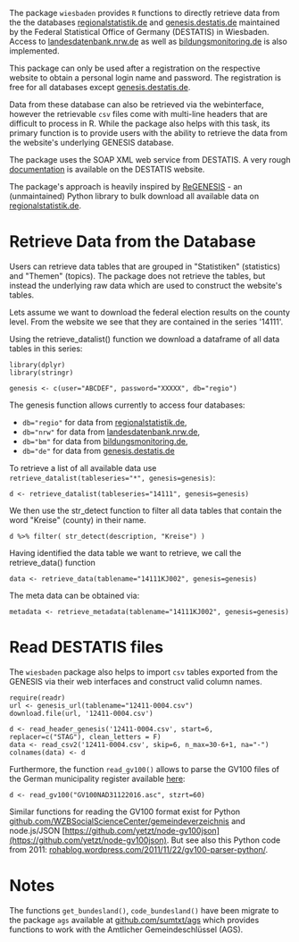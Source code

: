 The package `wiesbaden` provides `R` functions to directly retrieve data from the the databases [regionalstatistik.de](https://www.regionalstatistik.de/genesis/online) and [genesis.destatis.de](https://www-genesis.destatis.de/genesis/online) maintained by the Federal Statistical Office of Germany (DESTATIS) in Wiesbaden. Access to [landesdatenbank.nrw.de](https://www.landesdatenbank.nrw.de) as well as [bildungsmonitoring.de](https://www.bildungsmonitoring.de/bildung/online/logon) is also implemented. 

This package can only be used after a registration on the respective website to obtain a personal login name and password. The registration is free for all databases except [genesis.destatis.de](https://www-genesis.destatis.de/genesis/online). 

Data from these database can also be retrieved via the webinterface, however the retrievable `csv` files come with multi-line headers that are difficult to process in R. While the package also helps with this task, its primary function is to provide users with the ability to retrieve the data from the website's underlying GENESIS database. 

The package uses the SOAP XML web service from DESTATIS. A very rough [documentation](https://www-genesis.destatis.de/genesis/online?Menu=Webservice) is available on the DESTATIS website.

The package's approach is heavily inspired by [ReGENESIS](https://github.com/pudo/regenesis) - an (unmaintained) Python library to bulk download all available data on [regionalstatistik.de](https://www.regionalstatistik.de/genesis/online). 



# Retrieve Data from the Database 

Users can retrieve data tables that are grouped in "Statistiken" (statistics) and "Themen" (topics). The package does not retrieve the tables, but instead the underlying raw data which are used to construct the website's tables.

Lets assume we want to download the federal election results on the county level. From the website we see that they are contained in the series '14111'. 

Using the retrieve_datalist() function we download a dataframe of all data tables in this series: 

	library(dplyr)
	library(stringr)

	genesis <- c(user="ABCDEF", password="XXXXX", db="regio") 

The genesis function allows currently to access four databases: 
- `db="regio"` for data from [regionalstatistik.de](https://www.regionalstatistik.de/genesis/online),    
- `db="nrw"` for data from [landesdatenbank.nrw.de](https://www.landesdatenbank.nrw.de),
- `db="bm"` for data from [bildungsmonitoring.de](https://www.bildungsmonitoring.de/bildung/online/logon), 
- `db="de"` for data from [genesis.destatis.de](https://www-genesis.destatis.de/genesis/online) 

To retrieve a list of all available data use `retrieve_datalist(tableseries="*", genesis=genesis)`: 

	d <- retrieve_datalist(tableseries="14111", genesis=genesis) 

We then use the str_detect function to filter all data tables that contain the word "Kreise" (county)
in their name. 

	d %>% filter( str_detect(description, "Kreise") ) 

Having identified the data table we want to retrieve, we call the retrieve_data() function

	data <- retrieve_data(tablename="14111KJ002", genesis=genesis)

The meta data can be obtained via:

	metadata <- retrieve_metadata(tablename="14111KJ002", genesis=genesis)

# 

# Read DESTATIS files 

The `wiesbaden` package also helps to import `csv` tables exported from the GENESIS via their web interfaces and construct valid column names. 

	require(readr)
	url <- genesis_url(tablename="12411-0004.csv")
	download.file(url, '12411-0004.csv')

	d <- read_header_genesis('12411-0004.csv', start=6, replacer=c("STAG"), clean_letters = F)
	data <- read_csv2('12411-0004.csv', skip=6, n_max=30-6+1, na="-")
	colnames(data) <- d

Furthermore, the function  `read_gv100()` allows to parse the GV100 files of the German municipality register available [here](https://www.destatis.de/DE/ZahlenFakten/LaenderRegionen/Regionales/Gemeindeverzeichnis/Gemeindeverzeichnis.html): 

	d <- read_gv100("GV100NAD31122016.asc", stzrt=60)

Similar functions for reading the GV100 format exist for Python [github.com/WZBSocialScienceCenter/gemeindeverzeichnis](https://github.com/WZBSocialScienceCenter/gemeindeverzeichnis) and node.js/JSON [https://github.com/yetzt/node-gv100json](https://github.com/yetzt/node-gv100json). But see also this Python code from 2011: [rohablog.wordpress.com/2011/11/22/gv100-parser-python/](https://rohablog.wordpress.com/2011/11/22/gv100-parser-python/). 


# Notes

The functions `get_bundesland()`, `code_bundesland()` have been migrate to the package `ags` available at [github.com/sumtxt/ags](https://github.com/sumtxt/ags) which provides functions to work with the Amtlicher Gemeindeschlüssel (AGS). 


